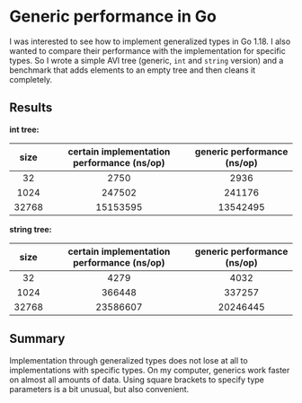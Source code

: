 # Generic performance in Go

I was interested to see how to implement generalized types in Go 1.18.
I also wanted to compare their performance with the implementation for specific types.
So I wrote a simple AVl tree (generic, `int` and `string` version)
and a benchmark that adds elements to an empty tree and then cleans it completely.

## Results

**int tree:**

| size  | certain implementation performance (ns/op) | generic performance (ns/op) |
|:-----:|:------------------------------------------:|:---------------------------:|
|  32   |                    2750                    |            2936             |
| 1024  |                   247502                   |           241176            |
| 32768 |                  15153595                  |          13542495           |

**string tree:**

| size  | certain implementation performance (ns/op) | generic performance (ns/op) |
|:-----:|:------------------------------------------:|:---------------------------:|
|  32   |                    4279                    |            4032             |
| 1024  |                   366448                   |           337257            |
| 32768 |                  23586607                  |          20246445           |

## Summary

Implementation through generalized types does not lose at all to implementations with specific types. 
On my computer, generics work faster on almost all amounts of data.
Using square brackets to specify type parameters is a bit unusual, but also convenient.
